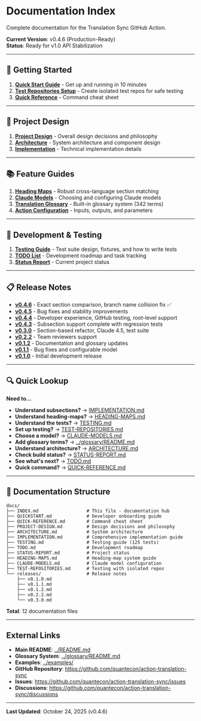 # Documentation Index

Complete documentation for the Translation Sync GitHub Action.

**Current Version**: v0.4.6 (Production-Ready)  
**Status**: Ready for v1.0 API Stabilization

---

## 🚀 Getting Started

1. **[Quick Start Guide](QUICKSTART.md)** - Get up and running in 10 minutes
2. **[Test Repositories Setup](TEST-REPOSITORIES.md)** - Create isolated test repos for safe testing
3. **[Quick Reference](QUICK-REFERENCE.md)** - Command cheat sheet

---

## 📐 Project Design

1. **[Project Design](PROJECT-DESIGN.md)** - Overall design decisions and philosophy
2. **[Architecture](ARCHITECTURE.md)** - System architecture and component design
3. **[Implementation](IMPLEMENTATION.md)** - Technical implementation details

---

## 📚 Feature Guides

1. **[Heading Maps](HEADING-MAPS.md)** - Robust cross-language section matching
2. **[Claude Models](CLAUDE-MODELS.md)** - Choosing and configuring Claude models
3. **[Translation Glossary](../glossary/README.md)** - Built-in glossary system (342 terms)
4. **[Action Configuration](../README.md#inputs)** - Inputs, outputs, and parameters

---

## 🧪 Development & Testing

1. **[Testing Guide](TESTING.md)** - Test suite design, fixtures, and how to write tests
2. **[TODO List](TODO.md)** - Development roadmap and task tracking
3. **[Status Report](STATUS-REPORT.md)** - Current project status

---

## 📋 Release Notes

- **[v0.4.6](releases/v0.4.6.md)** - Exact section comparison, branch name collision fix ✅
- **[v0.4.5](releases/v0.4.5.md)** - Bug fixes and stability improvements
- **[v0.4.4](releases/v0.4.4.md)** - Developer experience, GitHub testing, root-level support
- **[v0.4.3](releases/v0.4.3.md)** - Subsection support complete with regression tests
- **[v0.3.0](releases/v0.3.0.md)** - Section-based refactor, Claude 4.5, test suite
- **[v0.2.2](releases/v0.2.2.md)** - Team reviewers support
- **[v0.1.2](releases/v0.1.2.md)** - Documentation and glossary updates
- **[v0.1.1](releases/v0.1.1.md)** - Bug fixes and configurable model
- **[v0.1.0](releases/v0.1.0.md)** - Initial development release

---

## 🔍 Quick Lookup

**Need to...**

- **Understand subsections?** → [IMPLEMENTATION.md](IMPLEMENTATION.md)
- **Understand heading-maps?** → [HEADING-MAPS.md](HEADING-MAPS.md)
- **Understand the tests?** → [TESTING.md](TESTING.md)
- **Set up testing?** → [TEST-REPOSITORIES.md](TEST-REPOSITORIES.md)
- **Choose a model?** → [CLAUDE-MODELS.md](CLAUDE-MODELS.md)
- **Add glossary terms?** → [../glossary/README.md](../glossary/README.md)
- **Understand architecture?** → [ARCHITECTURE.md](ARCHITECTURE.md)
- **Check build status?** → [STATUS-REPORT.md](STATUS-REPORT.md)
- **See what's next?** → [TODO.md](TODO.md)
- **Quick command?** → [QUICK-REFERENCE.md](QUICK-REFERENCE.md)

---

## 📂 Documentation Structure

```
docs/
├── INDEX.md                  # This file - documentation hub
├── QUICKSTART.md             # Developer onboarding guide
├── QUICK-REFERENCE.md        # Command cheat sheet
├── PROJECT-DESIGN.md         # Design decisions and philosophy
├── ARCHITECTURE.md           # System architecture
├── IMPLEMENTATION.md         # Comprehensive implementation guide
├── TESTING.md                # Testing guide (125 tests)
├── TODO.md                   # Development roadmap
├── STATUS-REPORT.md          # Project status
├── HEADING-MAPS.md           # Heading-map system guide
├── CLAUDE-MODELS.md          # Claude model configuration
├── TEST-REPOSITORIES.md      # Testing with isolated repos
└── releases/                 # Release notes
    ├── v0.1.0.md
    ├── v0.1.1.md
    ├── v0.1.2.md
    ├── v0.2.2.md
    └── v0.3.0.md
```

**Total**: 12 documentation files

---

## External Links

- **Main README**: [../README.md](../README.md)
- **Glossary System**: [../glossary/README.md](../glossary/README.md)
- **Examples**: [../examples/](../examples/)
- **GitHub Repository**: https://github.com/quantecon/action-translation-sync
- **Issues**: https://github.com/quantecon/action-translation-sync/issues
- **Discussions**: https://github.com/quantecon/action-translation-sync/discussions

---

**Last Updated**: October 24, 2025 (v0.4.6)
